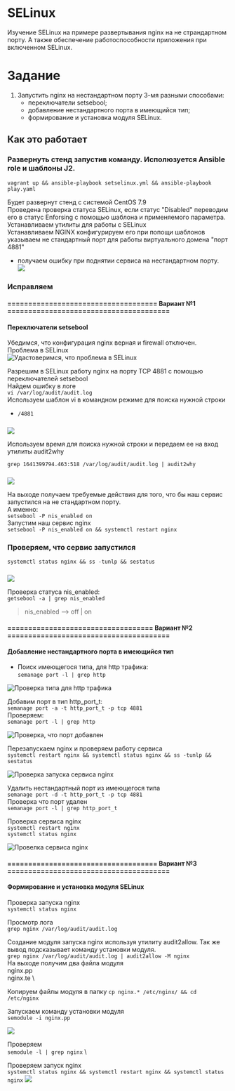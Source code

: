 # SELinux
Изучение SELinux на примере развертывания nginx на не страндартном порту. А также обеспечение работоспособности приложения при включенном SELinux.

# Задание
1. Запустить nginx на нестандартном порту 3-мя разными способами: 
   - переключатели setsebool; 
   - добавление нестандартного порта в имеющийся тип; 
   - формирование и установка модуля SELinux.
## Как это работает
### Развернуть стенд запустив команду. Исполюзуется Ansible role и шаблоны J2.
    vagrant up && ansible-playbook setselinux.yml && ansible-playbook play.yaml
Будет развернут стенд с системой CentOS 7.9 \
Проведена проверка статуса SELinux, если статус "Disabled" переводим его в статус Enforsing с помощью шаблона и применяемого параметра. \
Устанавливаем утилиты для работы с SELinux \
Устанавливаем NGINX конфигурируем его при попощи шаблонов указываем не стандартный порт для работы виртуального домена "порт 4881"
- получаем ошибку при поднятии сервиса на нестандартном порту. \
![](https://github.com/vedoff/selinux/blob/main/pict/Screenshot%20from%202022-01-05%2018-26-20.png)

### Исправляем
####  ==================================== Вариант №1 =======================================
#### Переключатели setsebool
  Убедимся, что конфигурация nginx верная и firewall отключен. Проблема в SELinux \
  ![Удастоверимся, что проблема в SELinux](https://github.com/vedoff/selinux/blob/main/pict/Screenshot%20from%202022-01-05%2018-55-00.png)

Разрешим в SELinux работу nginx на порту TCP 4881 c помощью
переключателей setsebool \
Найдем ошибку в логе \
`vi /var/log/audit/audit.log` \
Используем шаблон vi в командном режиме для поиска нужной строки 
- `/4881`
###
![](https://github.com/vedoff/selinux/blob/main/pict/Screenshot%20from%202022-01-05%2018-59-14.png)

Используем время для поиска нужной строки и передаем ее на вход утилиты audit2why

`grep 1641399794.463:518 /var/log/audit/audit.log | audit2why`
###
![](https://github.com/vedoff/selinux/blob/main/pict/Screenshot%20from%202022-01-05%2019-01-47.png)

На выходе получаем требуемые действия для того, что бы наш сервис запустился на не стандартном порту. \
А именно: \
`setsebool -P nis_enabled on` \
Запустим наш сервис nginx \
`setsebool -P nis_enabled on && systemctl restart nginx`
### Проверяем, что сервис запустился
`systemctl status nginx && ss -tunlp && sestatus`
###
![](https://github.com/vedoff/selinux/blob/main/pict/Screenshot%20from%202022-01-05%2019-58-05.png)

Проверка статуса nis_enabled: \
`getsebool -a | grep nis_enabled`
> nis_enabled --> off | on

#### =================================== Вариант №2 =======================================

#### Добавление нестандартного порта в имеющийся тип
- Поиск имеющегося типа, для http трафика: \
`semanage port -l | grep http `

![Проверка типа для http трафика](https://github.com/vedoff/selinux/blob/main/pict/Screenshot%20from%202022-01-05%2020-22-20.png)

Добавим порт в тип http_port_t: \
`semanage port -a -t http_port_t -p tcp 4881` \
Проверяем: \
`semanage port -l | grep http `

![Проверка, что порт добавлен](https://github.com/vedoff/selinux/blob/main/pict/Screenshot%20from%202022-01-05%2020-32-46.png)

Перезапускаем nginx и проверяем работу сервиса \
`systemctl restart nginx && systemctl status nginx && ss -tunlp && sestatus`

![Проверка запуска сервиса nginx](https://github.com/vedoff/selinux/blob/main/pict/Screenshot%20from%202022-01-05%2020-35-13.png)

Удалить нестандартный порт из имеющегося типа \
`semanage port -d -t http_port_t -p tcp 4881` \
Проверка что порт удален \
`semanage port -l | grep http_port_t` 

Проверка сервиса nginx \
`systemctl restart nginx` \
`systemctl status nginx`

![Провелка сервиса nginx](https://github.com/vedoff/selinux/blob/main/pict/Screenshot%20from%202022-01-05%2020-54-55.png)

####  ==================================== Вариант №3 =======================================
#### Формирование и установка модуля SELinux

Проверка запуска nginx \
`systemctl status nginx`

Просмотр лога \
`grep nginx /var/log/audit/audit.log`

Создание модуля запуска nginx используя утилиту audit2allow. Так же вывод подсказывает команду установки модуля.\
`grep nginx /var/log/audit/audit.log | audit2allow -M nginx` \
На выходе получим два файла модуля \
nginx.pp \
nginx.te \

Копируем файлы модуля в папку 
`cp nginx.* /etc/nginx/ && cd /etc/nginx`

Запускаем команду установки модуля \
`semodule -i nginx.pp`

![](https://github.com/vedoff/selinux/blob/main/pict/Screenshot%20from%202022-01-05%2021-51-30.png)

Проверяем \
`semodule -l | grep nginx` \

Проверяем запуск nginx \
`systemctl status nginx && systemctl restart nginx && systemctl status nginx`
![](https://github.com/vedoff/selinux/blob/main/pict/Screenshot%20from%202022-01-05%2021-49-19.png)
